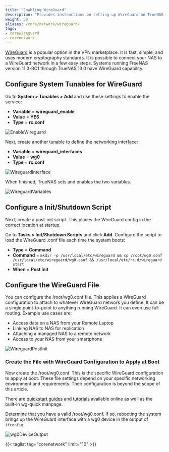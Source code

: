 ```yaml
---
title: "Enabling WireGuard"
description: "Provides instructions on setting up WireGuard on TrueNAS CORE."
weight: 50
aliases: /core/network/wireguard/
tags:
- corewireguard
- corenetwork
---
```


[WireGuard](https://www.wireguard.com/) is a popular option in the VPN marketplace. It is fast, simple, and uses modern cryptography standards. It is possible to connect your NAS to a WireGuard network in a few easy steps. Systems running FreeNAS version 11.3-RC1 through TrueNAS 13.0 have WireGuard capability.

## Configure System Tunables for WireGuard

Go to **System > Tunables > Add** and use these settings to enable the service:

* **Variable** = **wireguard_enable**
* **Value** = **YES**
* **Type** = **rc.conf**

![EnableWireguard](/images/CORE/12.0/wireguard_enable.png "Enable Wireguard")

Next, create another tunable to define the networking interface:

* **Variable** = **wireguard_interfaces**
* **Value** = **wg0**
* **Type** = **rc.conf**

![WireguardInterface](/images/CORE/12.0/wireguard_interfaces.png "Wireguard Interfaces")

When finished, TrueNAS sets and enables the two variables.

![WireguardVariables](/images/CORE/12.0/wireguard_variables.png "Wireguard Variables")

## Configure a Init/Shutdown Script

Next, create a post-init script. This places the WireGuard config in the correct location at startup.

Go to **Tasks > Init/Shutdown Scripts** and click **Add**.
Configure the script to load the WireGuard <file>.conf</file> file each time the system boots:

* **Type** = **Command** 
* **Command** = `mkdir -p /usr/local/etc/wireguard && cp /root/wg0.conf /usr/local/etc/wireguard/wg0.conf && /usr/local/etc/rc.d/wireguard start`
* **When** = **Post Init**

## Configure the WireGuard File

You can configure the <file>/root/wg0.conf</file> file. This applies a WireGuard configuration to attach to whatever WireGuard network you define.
It can be a single point-to-point to anything running WireGuard. It can even use full routing.
Example use cases are:

* Access data on a NAS from your Remote Laptop
* Linking NAS to NAS for replication
* Attaching a managed NAS to a remote network
* Access to your NAS from your smartphone

![WireguardPostInit](/images/CORE/12.0/WireguardInitScript.png "Wireguard Post Init Script")

### Create the File with WireGuard Configuration to Apply at Boot

Now create the <file>/root/wg0.conf</file>. This is the specific WireGuard configuration to apply at boot.
These file settings depend on your specific networking environment and requirements. Their configuration is beyond the scope of this article.

There are [quickstart guides](https://www.wireguard.com/quickstart/) and [tutorials](https://www.linode.com/docs/networking/vpn/set-up-wireguard-vpn-on-ubuntu/) available online as well as the built-in wg-quick manpage.

Determine that you have a valid <file>/root/wg0.conf</file>. If so, rebooting the system brings up the WireGuard interface with a wg0 device in the output of `ifconfig`.

![wg0DeviceOutput](/images/CORE/12.0/wg0DeviceOutput.png "wg0 device output")

{{< taglist tag="corenetwork" limit="10" >}}

